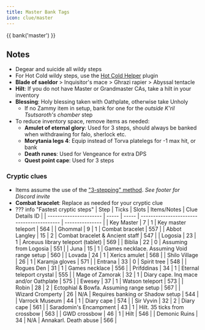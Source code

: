 ```yaml
---
title: Master Bank Tags
icon: clue/master
---
```


{{ bank('master') }}

## Notes
- Degear and suicide all wildy steps
- For Hot Cold wildy steps, use the [Hot Cold Helper](https://runelite.net/plugin-hub/show/hot-cold-helper) plugin
- **Blade of saeldor** > Inquisitor's mace > Ghrazi rapier > Abyssal tentacle
- **Hilt**: If you do not have Master or Grandmaster CAs, take a hilt in your inventory
- **Blessing**: Holy blessing taken with Oathplate, otherwise take Unholy
    - If no Zammy item in setup, bank for one for the *outside K'ril Tsutsaroth's chamber* step
- To reduce inventory space, remove items as needed:
    - **Amulet of eternal glory**: Used for 3 steps, should always be banked when withdrawing for falo, sherlock etc.
    - **Morytania legs 4**: Equip  instead of Torva platelegs for -1 max hit, or bank
    - **Death runes**: Used for Vengeance for extra DPS
    - **Quest point cape**: Used for 3 steps
### Cryptic clues
- Items assume the use of the ["3-stepping" method](https://discord.com/channels/922245627092541450/1233850882156789881/1235639466828234814). *See footer for Discord invite*
- **Combat bracelet**: Replace as needed for your cryptic clue
-  ??? info "Fastest cryptic steps"
    | Step                   | Ticks | Slots | Items/Notes                               | Clue Details ID |
    | ---------------------- | ----- | ----- | ----------------------------------------- | --------------- |
    | Key Master             | 7     | 1     | Key master teleport                       | 564             |
    | Ghommal                | 9     | 1     | Combat bracelet                           | 557             |
    | Abbot Langley          | 15    | 2     | Combat bracelet & Ancient staff           | 547             |
    | Logosia                | 23    | 1     | Arceuus library teleport (tablet)         | 569             |
    | Biblia                 | 22    | 0     | Assuming from Logosia                     | 551             |
    | Juna                   | 15    | 1     | Games necklace. Assuming Void range setup | 560             |
    | Lovada                 | 24    | 1     | Xerics amulet                             | 568             |
    | Shilo Village          | 26    | 1     | Karamja gloves                            | 571             |
    | Entrana                | 33    | 0     | Spirit tree                               | 548             |
    | Rogues Den             | 31    | 1     | Games necklace                            | 556             |
    | Prifddinas             | 34    | 1     | Eternal teleport crystal                  | 555             |
    | Mage of Zamorak        | 32    | 1     | Diary cape. Inq mace and/or Oathplate     | 575             |
    | Ewesey                 | 37    | 1     | Watson teleport                           | 573             |
    | Robin                  | 28    | 2     | Ectophial & Bowfa. Assuming range setup   | 567             |
    | Wizard Cromperty       | 26    | N/A   | Requires banking or Shadow setup          | 544             |
    | Varrock Museum         | 44    | 1     | Diary cape                                | 574             |
    | Sir Vyvin              | 32    | 2     | Diary cape                                | 561             |
    | Saradomin's Encampment | 43    | 1     | Hilt. 35 ticks from crossbow              | 563             |
    | GWD crossbow           | 46    | 1     | Hilt                                      | 546             |
    | Demonic Ruins          | 34    | N/A   | Annakarl. Death abuse                     | 566             |
